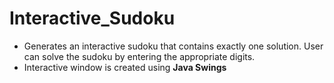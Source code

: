 # Interactive_Sudoku
- Generates an interactive sudoku that contains exactly one solution. User can solve the sudoku by entering the appropriate digits.
- Interactive window is created using **Java Swings**

  
